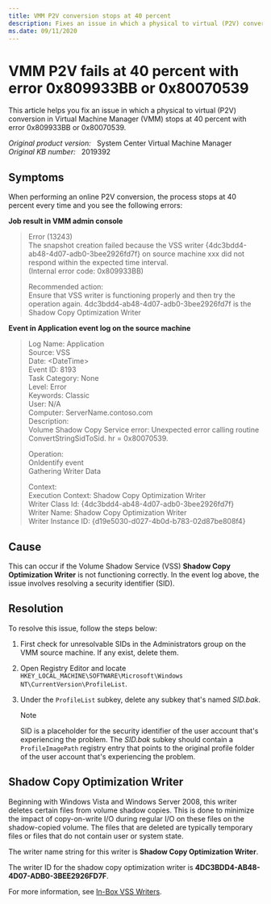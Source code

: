 ```yaml
---
title: VMM P2V conversion stops at 40 percent
description: Fixes an issue in which a physical to virtual (P2V) conversion in Virtual Machine Manager stops at 40 percent with error 0x809933BB or 0x80070539.
ms.date: 09/11/2020
---
```

# VMM P2V fails at 40 percent with error 0x809933BB or 0x80070539

This article helps you fix an issue in which a physical to virtual (P2V) conversion in Virtual Machine Manager (VMM) stops at 40 percent with error 0x809933BB or 0x80070539.

_Original product version:_ &nbsp; System Center Virtual Machine Manager  
_Original KB number:_ &nbsp; 2019392

## Symptoms

When performing an online P2V conversion, the process stops at 40 percent every time and you see the following errors:

**Job result in VMM admin console**

> Error (13243)  
> The snapshot creation failed because the VSS writer {4dc3bdd4-ab48-4d07-adb0-3bee2926fd7f} on source machine xxx did not respond within the expected time interval.  
> (Internal error code: 0x809933BB)
>
> Recommended action:  
> Ensure that VSS writer is functioning properly and then try the operation again.
4dc3bdd4-ab48-4d07-adb0-3bee2926fd7f is the Shadow Copy Optimization Writer

**Event in Application event log on the source machine**

> Log Name:      Application  
> Source:        VSS  
> Date:          \<DateTime>  
> Event ID:      8193  
> Task Category: None  
> Level:         Error  
> Keywords:      Classic  
> User:          N/A  
> Computer:      ServerName.contoso.com  
> Description:  
> Volume Shadow Copy Service error: Unexpected error calling routine ConvertStringSidToSid.  hr = 0x80070539.
>  
> Operation:  
   OnIdentify event  
   Gathering Writer Data
>
> Context:  
   Execution Context: Shadow Copy Optimization Writer  
   Writer Class Id: {4dc3bdd4-ab48-4d07-adb0-3bee2926fd7f}  
   Writer Name: Shadow Copy Optimization Writer  
   Writer Instance ID: {d19e5030-d027-4b0d-b783-02d87be808f4}  

## Cause

This can occur if the Volume Shadow Service (VSS) **Shadow Copy Optimization Writer** is not functioning correctly. In the event log above, the issue involves resolving a security identifier (SID).

## Resolution

To resolve this issue, follow the steps below:

1. First check for unresolvable SIDs in the Administrators group on the VMM source machine. If any exist, delete them.
2. Open Registry Editor and locate `HKEY_LOCAL_MACHINE\SOFTWARE\Microsoft\Windows NT\CurrentVersion\ProfileList`.
3. Under the `ProfileList` subkey, delete any subkey that's named *SID.bak*.

    > [!NOTE]
    > SID is a placeholder for the security identifier of the user account that's experiencing the problem. The *SID.bak* subkey should contain a `ProfileImagePath` registry entry that points to the original profile folder of the user account that's experiencing the problem.

## Shadow Copy Optimization Writer

Beginning with Windows Vista and Windows Server 2008, this writer deletes certain files from volume shadow copies. This is done to minimize the impact of copy-on-write I/O during regular I/O on these files on the shadow-copied volume. The files that are deleted are typically temporary files or files that do not contain user or system state.

The writer name string for this writer is **Shadow Copy Optimization Writer**.

The writer ID for the shadow copy optimization writer is **4DC3BDD4-AB48-4D07-ADB0-3BEE2926FD7F**.

For more information, see [In-Box VSS Writers](/windows/win32/vss/in-box-vss-writers).
